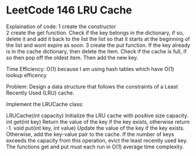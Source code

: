 # LeetCode 146 LRU Cache
Explaination of code:
1 create the constructor  
2 create the get function. Check if the key belongs in the dictionary, if so, delete it and add it back to the list the list so that it starts at the beginning of the list and wont expire as soon.
3 create the put function. If the key already is in the cache dictionary, then delete the item. Check if the cache is full, if so then pop off the oldest item. Then add the new key.

Time Efficiency: O(1) because I am using hash tables which have O(1) lookup efficency

Problem:
Design a data structure that follows the constraints of a Least Recently Used (LRU) cache.

Implement the LRUCache class:

LRUCache(int capacity) Initialize the LRU cache with positive size capacity.
int get(int key) Return the value of the key if the key exists, otherwise return -1.
void put(int key, int value) Update the value of the key if the key exists. Otherwise, add the key-value pair to the cache. If the number of keys exceeds the capacity from this operation, evict the least recently used key.
The functions get and put must each run in O(1) average time complexity.
